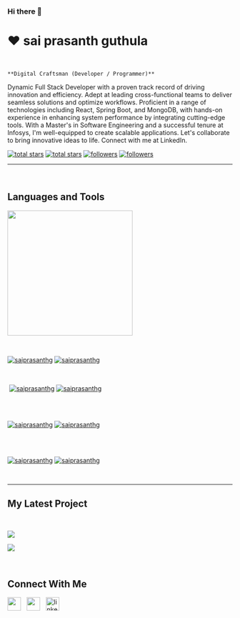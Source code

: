 ### Hi there 👋

<h1>❤️ sai prasanth guthula</h1>
<br /> 

                    
`**Digital Craftsman (Developer / Programmer)**`

                    

<p align="left">Dynamic Full Stack Developer with a proven track record of driving innovation and efficiency. Adept at leading cross-functional teams to deliver seamless solutions and optimize workflows. Proficient in a range of technologies including React, Spring Boot, and MongoDB, with hands-on experience in enhancing system performance by integrating cutting-edge tools. With a Master's in Software Engineering and a successful tenure at Infosys, I'm well-equipped to create scalable applications. Let's collaborate to bring innovative ideas to life. Connect with me at LinkedIn.</p>
<p align="left"> 
  <a href="https://github.com/saiprasanthg?tab=repositories&sort=stargazers#gh-light-mode-only">
    <img alt="total stars" title="Total stars on GitHub" src="https://custom-icon-badges.demolab.com/github/stars/saiprasanthg?color=3ea97d&style=for-the-badge&labelColor=40b682&logo=star#gh-light-mode-only"/></a>
  
  <a href="https://github.com/saiprasanthg?tab=repositories&sort=stargazers#gh-dark-mode-only">
    <img alt="total stars" title="Total stars on GitHub" src="https://custom-icon-badges.demolab.com/github/stars/saiprasanthg?color=655489&style=for-the-badge&labelColor=c691e9&logo=star#gh-dark-mode-only"/></a>
  
  <a href="https://github.com/saiprasanthg?tab=followers#gh-light-mode-only">
    <img alt="followers" title="Follow me on Github" src="https://custom-icon-badges.demolab.com/github/followers/saiprasanthg?color=2c4954&labelColor=2c3e50&style=for-the-badge&logo=person-add&label=Follow&logoColor=white#gh-light-mode-only"/></a>
    
  <a href="https://github.com/saiprasanthg?tab=followers#gh-dark-mode-only">
    <img alt="followers" title="Follow me on Github" src="https://custom-icon-badges.demolab.com/github/followers/saiprasanthg?color=dacc84&labelColor=f9e692&style=for-the-badge&logo=person-add&label=Follow&logoColor=white#gh-dark-mode-only"/></a>
</p>

---
<br />

                    

<h2>Languages and Tools</h2> 
<p align="left">
<img width="280px"  src="https://skillicons.dev/icons?i=java,spring boot,mysql, mongodb, nodejs&perline=9"  />
</p>
<br />

                    

<p><a href="https://github.com/saiprasanthg#gh-dark-mode-only" target="_blank"><img align="center" src="https://github-readme-stats.vercel.app/api/top-langs/?username=saiprasanthg&langs_count=6&show_icon=true&layout=compact&theme=nightowl#gh-dark-mode-only" alt="saiprasanthg" /></a>
  <a href="https://github.com/saiprasanthg#gh-light-mode-only" target="_blank"><img align="center" src="https://github-readme-stats.vercel.app/api/top-langs/?username=saiprasanthg&langs_count=6&show_icon=true&layout=compact&theme=vue#gh-light-mode-only" alt="saiprasanthg" /></a>
</p>

<br />

<p>&nbsp;<a href="https://github.com/saiprasanthg#gh-dark-mode-only" target="_blank"><img align="center" src="https://github-readme-stats.vercel.app/api?username=saiprasanthg&count_private=true&show_icons=true&theme=nightowl#gh-dark-mode-only" alt="saiprasanthg" /></a>
<a href="https://github.com/saiprasanthg#gh-light-mode-only" target="_blank"><img align="center" src="https://github-readme-stats.vercel.app/api?username=saiprasanthg&count_private=true&show_icons=true&theme=vue#gh-light-mode-only" alt="saiprasanthg" /></a>
</p> 
<br>
<br />

<p><a href="https://github.com/saiprasanthg#gh-dark-mode-only" target="_blank"><img align="center" src="https://streak-stats.demolab.com?user=saiprasanthg&theme=nightowl#gh-dark-mode-only" alt="saiprasanthg"/></a>
<a href="https://github.com/saiprasanthg#gh-light-mode-only" target="_blank"><img align="center" src="https://streak-stats.demolab.com?user=saiprasanthg&theme=vue#gh-light-mode-only" alt="saiprasanthg"/></a></p>
<br/>
<br />

<p><a href="https://github.com/saiprasanthg#gh-dark-mode-only" target="_blank"><img align="center" src="https://github-readme-activity-graph.cyclic.app/graph?username=saiprasanthg&theme=nightowl#gh-dark-mode-only" alt="saiprasanthg" /></a>
<a href="https://github.com/saiprasanthg#gh-light-mode-only" target="_blank"><img align="center" src="https://github-readme-activity-graph.cyclic.app/graph?username=saiprasanthg&theme=vue#gh-light-mode-only" alt="saiprasanthg" /></a></p>
<br/>

---


                    

<h2>My Latest Project</h2> 
<br />
<p><a href="https://github.com/saiprasanthg/#gh-dark-mode-only" target="_blank"><img align="center" src="https://github-readme-stats.vercel.app/api/pin/?username=saiprasanthg&repo=&theme=nightowl&show_owner=true#gh-dark-mode-only"/></a></p>
<p><a href="https://github.com/saiprasanthg/#gh-light-mode-only" target="_blank"><img align="center" src="https://github-readme-stats.vercel.app/api/pin/?username=saiprasanthg&repo=&theme=vue&show_owner=true#gh-light-mode-only"/></a></p>
<br />


                    

<h2>Connect With Me</h2> 
<p align="left">
<a href="https://twitter.com/" target="_blank"><img align="left" width="30px" style="padding-right:10px;" src="https://raw.githubusercontent.com/rahuldkjain/github-profile-readme-generator/master/src/images/icons/Social/twitter.svg" alt="" /></a>
<a href="https://instagram.com/" target="_blank"><img align="left" width="30px" style="padding-right:10px" src="https://raw.githubusercontent.com/rahuldkjain/github-profile-readme-generator/master/src/images/icons/Social/instagram.svg" alt="" /></a>
<a href="https://www.linkedin.com/in/sai-prasanthg" target="_blank"><img align="left" alt="linkedin" width="30px" style="padding-right: 10px;" src="https://cdn.jsdelivr.net/gh/devicons/devicon/icons/linkedin/linkedin-original.svg" /></a>
</p>

                
